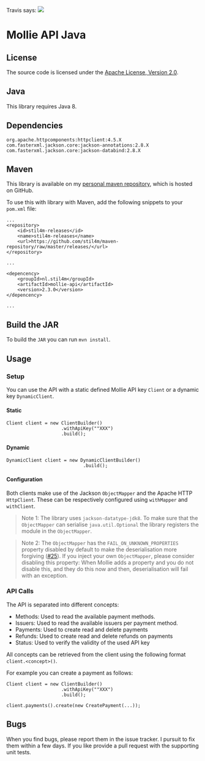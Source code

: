 Travis says: <img src="https://api.travis-ci.org/stil4m/mollie-api.png"/>

# Mollie API Java

## License

The source code is licensed under the [Apache License, Version 2.0](http://www.apache.org/licenses/LICENSE-2.0).

## Java

This library requires Java 8.

## Dependencies

```
org.apache.httpcomponents:httpclient:4.5.X
com.fasterxml.jackson.core:jackson-annotations:2.8.X
com.fasterxml.jackson.core:jackson-databind:2.8.X
```

## Maven

This library is available on my [personal maven repository](https://github.com/stil4m/maven-repository), which is hosted on GitHub.

To use this with library with Maven, add the following snippets to your `pom.xml` file:

```
...
<repository>
    <id>stil4m-releases</id>
    <name>stil4m-releases</name>
    <url>https://github.com/stil4m/maven-repository/raw/master/releases/</url>
</repository>

...

<depencency>
    <groupId>nl.stil4m</groupId>
    <artifactId>mollie-api</artifactId>
    <version>2.3.0</version>
</depencency>

...
```

## Build the JAR

To build the `JAR` you can run `mvn install`.


## Usage

### Setup 

You can use the API with a static defined Mollie API key `Client` or a dynamic key `DynamicClient`.

#### Static

```
Client client = new ClientBuilder()
					.withApiKey(""XXX")
					.build();
```

#### Dynamic

```
DynamicClient client = new DynamicClientBuilder()
							.build();
```

#### Configuration

Both clients make use of the Jackson `ObjectMapper` and the Apache HTTP `HttpClient`. These can be respectively configured using `withMapper` and `withClient`.

> Note 1: The library uses `jackson-datatype-jdk8`. To make sure that the `ObjectMapper` can serialise `java.util.Optional` the library registers the module in the `ObjectMapper`.

> Note 2: The `ObjectMapper` has the `FAIL_ON_UNKNOWN_PROPERTIES` property disabled by default to make the deserialisation more forgiving ([#25](https://github.com/stil4m/mollie-api/issues/25)). If you inject your own `ObjectMapper`, please consider disabling this property: When Mollie adds a property and you do not disable this, and they do this now and then, deserialisation will fail with an exception. 



### API Calls

The API is separated into different concepts:

* Methods: Used to read the available payment methods.
* Issuers: Used to read the available issuers per payment method.
* Payments: Used to create read and delete payments
* Refunds: Used to create read and delete refunds on payments
* Status: Used to verify the validity of the used API key
 
All concepts can be retrieved from the client using the following format `client.<concept>()`.

For example you can create a payment as follows:

```
Client client = new ClientBuilder()
					.withApiKey(""XXX")
					.build();
					
client.payments().create(new CreatePayment(...));
```

## Bugs

When you find bugs, please report them in the issue tracker. I pursuit to fix them within a few days. If you like provide a pull request with the supporting unit tests.
